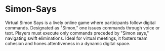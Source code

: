 # Simon-Says
Virtual Simon Says is a lively online game where participants follow digital commands. Designated as "Simon," one issues commands through voice or text. Players must execute only commands preceded by "Simon says," navigating swift eliminations. Ideal for virtual meetings, it fosters team cohesion and hones attentiveness in a dynamic digital space.
